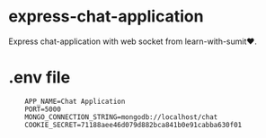 # express-chat-application
Express chat-application with web socket from learn-with-sumit❤️.

# .env file
```
    APP_NAME=Chat Application
    PORT=5000   
    MONGO_CONNECTION_STRING=mongodb://localhost/chat    
    COOKIE_SECRET=71188aee46d079d882bca841b0e91cabba630f01 
```
